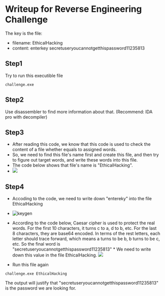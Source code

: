# Writeup for Reverse Engineering Challenge

The key is the file:
* filename: EthicalHacking
* content: enterkey secretuseryoucannotgetthispassword11235813

## Step1
Try to run this executible file 
```console
challenge.exe
```

## Step2
Use disassembler to find more information about that. (Recommend: IDA pro with decompiler)

## Step3
* After reading this code, we know that this code is used to check the content of a file whether equals to assigned words.
* So, we need to find this file's name first and create this file, and then try to figure out target words, and write these words into this file.
* The code below shows that file's name is "EthicalHacking". 
* ![](http://ooj03jwxf.bkt.clouddn.com/ethical.jpg)

## Step4
* Accoding to the code, we need to write down "entereky" into the file EthicalHacking
* ![keygen](http://ooj03jwxf.bkt.clouddn.com/enterkey.png)

* According to the code below, Caesar cipher is used to protect the real words. For the first 10 characters, it turns c to a, d to b, etc. For the last 8 characters, they are base64 encoded. In terms of the rest letters, each letter should trace forward, which means a turns to be b, b turns to be c, etc. So the final word is "secretuseryoucannotgetthispassword11235813" * We need to write down this value in the file EthicalHacking.
![](http://ooj03jwxf.bkt.clouddn.com/psd.jpg)
* Run this file again 
```console
challenge.exe EthicalHacking
```
The output will justify that "secretuseryoucannotgetthispassword11235813" is the password we are looking for.
